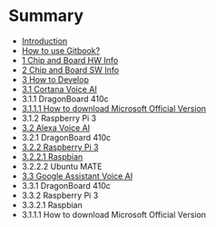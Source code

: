 # Summary

* [Introduction](README.md)
* [How to use Gitbook?](how-to-use-gitbook.md)
* [1 Chip and Board HW Info](1-chip-and-board-hw-info.md)
* [2 Chip and Board SW Info](2-chip-and-board-sw-info.md)
* [3 How to Develop](3-how-to-develop.md)
* [3.1 Cortana Voice AI](3-1-cortana-voice-aimd.md)
* 3.1.1 DragonBoard 410c
* [3.1.1.1 How to download Microsoft Official Version](3111-how-to-download-microsoft-official-version.md)
* 3.1.2 Raspberry Pi 3
* [3.2 Alexa Voice AI](32-alexa-voice-ai.md)
* 3.2.1 DragonBoard 410c
* [3.2.2 Raspberry Pi 3](322-raspberry-pi-3.md)
* [3.2.2.1 Raspbian](3221-raspbian.md)
* 3.2.2.2 Ubuntu MATE
* [3.3 Google Assistant Voice AI](3-3-google-assistant-aimd.md)
* 3.3.1 DragonBoard 410c
* 3.3.2 Raspberry Pi 3
* 3.3.2.1 Raspbian
* 3.1.1.1 How to download Microsoft Official Version

